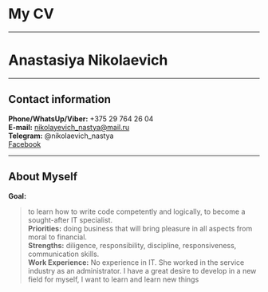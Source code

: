 # My CV # 
---
# Anastasiya Nikolaevich #
---
## Contact information ##
**Phone/WhatsUp/Viber:** +375 29 764 26 04  
**E-mail:** nikolayevich_nastya@mail.ru  
**Telegram:** @nikolaevich_nastya  
[Facebook](https://www.facebook.com/nikolaevichaa)  

---
## About Myself ##
**Goal:** 
>to learn how to write code competently and logically, to become a sought-after IT specialist.  
**Priorities:** 
>doing business that will bring pleasure in all aspects from moral to financial.  
**Strengths:** 
>diligence, responsibility, discipline, responsiveness, communication skills.  
**Work Experience:** 
>No experience in IT. She worked in the service industry as an administrator. I have a great desire to develop in a new field for myself, I want to learn and learn new things
